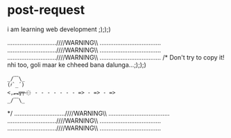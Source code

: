 # post-request
i am learning web development ;););)
 
 
 
 
 
 
 
............................////WARNING\\\\ ...................................
............................////WARNING\\\\ ...................................
............................////WARNING\\\\ ...................................
/* Don't try to copy it!
                    nhi too,
                         goli maar ke chheed bana dalunga...;););)
 
                 
    _/﹋\_
    (҂`_´)
    <,︻╦╤─҉- - - - - - - - => - => - =>
    _/﹋\_
                
*/
.............................////WARNING\\\\ ...................................
............................////WARNING\\\\ ...................................
............................////WARNING\\\\ ...................................
